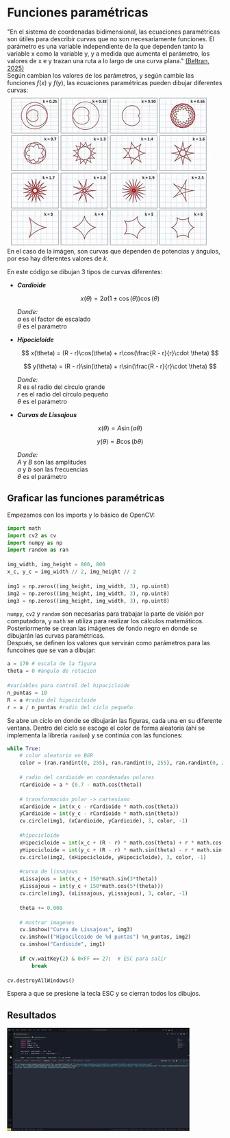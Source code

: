 # Funciones paramétricas
"En el sistema de coordenadas bidimensional, las ecuaciones paramétricas son útiles para describir curvas que no son necesariamente funciones. El parámetro es una variable independiente de la que dependen tanto la variable x como la variable y, y a medida que aumenta el parámetro, los valores de x e y trazan una ruta a lo largo de una curva plana." [(Beltran, 2025)](https://calculo21.com/ecuaciones-parametricas/)    
Según cambian los valores de los parámetros, y según cambie las funciones $f(x)$ y $f(y)$, las ecuaciones paramétricas pueden dibujar diferentes curvas:
![Curvas paramétricas](./imagenes/curvas.png)   
En el caso de la imágen, son curvas que dependen de potencias y ángulos, por eso hay diferentes valores de $k$. 

En este código se dibujan 3 tipos de curvas diferentes: 
* ***Cardioide*** 
  ```math  
    x(\theta) = 2a(1 \pm \cos(\theta))\cos(\theta)  
  ```    
  *Donde:*  
  $a$ es el factor de escalado  
  $\theta$ es el parámetro  

* ***Hipocicloide***
  ```math   
    x(\theta) = (R - r)\cos(\theta) + r\cos(\frac{R - r}{r}\cdot \theta)    
  ```  
  ```math  
    y(\theta) = (R - r)\sin(\theta) + r\sin(\frac{R - r}{r}\cdot \theta)  
  ```  
  *Donde:*  
  $R$ es el radio del círculo grande    
  $r$ es el radio del círculo pequeño   
  $\theta$ es el parámetro  

* ***Curvas de Lissajous***
  ```math  
    x(\theta) = A\sin(a\theta)  
  ```  
  ```math  
    y(\theta) = B\cos(b\theta)  
  ```      
  *Donde:*    
  $A$ y $B$ son las amplitudes  
  $a$ y $b$ son las frecuencias     
  $\theta$ es el parámetro


## Graficar las funciones paramétricas

Empezamos con los imports y lo básico de OpenCV:
```python
import math
import cv2 as cv
import numpy as np
import random as ran

img_width, img_height = 800, 800
x_c, y_c = img_width // 2, img_height // 2

img1 = np.zeros((img_height, img_width, 3), np.uint8)
img2 = np.zeros((img_height, img_width, 3), np.uint8)
img3 = np.zeros((img_height, img_width, 3), np.uint8)
```
```numpy```, ```cv2``` y ```random``` son necesarias para trabajar la parte de visión por computadora, y ```math``` se utiliza para realizar los cálculos matemáticos. Posteriormente se crean las imágenes de fondo negro en donde se dibujarán las curvas paramétricas.   
Después, se definen los valores que servirán como parámetros para las funcoines que se van a dibujar:   
```python
a = 170 # escala de la figura
theta = 0 #angulo de rotacion

#variables para control del hipocicloide
n_puntas = 10
R = a #radio del hipocicloide
r = a / n_puntas #radio del ciclo pequeño
```
Se abre un ciclo en donde se dibujarán las figuras, cada una en su diferente ventana. Dentro del ciclo se escoge el color de forma aleatoria (ahí se implementa la librería ```random```) y se continúa con las funciones:
```python
while True:
    # color aleatorio en BGR
    color = (ran.randint(0, 255), ran.randint(0, 255), ran.randint(0, 255))
    
    # radio del cardioide en coordenadas polares
    rCardioide = a * (0.7 - math.cos(theta))

    # transformación polar -> cartesiano
    xCardioide = int(x_c - rCardioide * math.cos(theta))
    yCardioide = int(y_c - rCardioide * math.sin(theta))
    cv.circle(img1, (xCardioide, yCardioide), 3, color, -1)
    
    #hipocicloide
    xHipocicloide = int(x_c + (R - r) * math.cos(theta) + r * math.cos((R - r) / r * theta))
    yHipocicloide = int(y_c + (R - r) * math.sin(theta) - r * math.sin((R - r) / r * theta))
    cv.circle(img2, (xHipocicloide, yHipocicloide), 3, color, -1)
    
    #curva de lissajous
    xLissajous = int(x_c + 150*math.sin(3*theta))
    yLissajous = int(y_c + 150*math.cos(5*(theta)))
    cv.circle(img3, (xLissajous, yLissajous), 3, color, -1)

    theta += 0.008

    # mostrar imagenes
    cv.imshow("Curva de Lissajous", img3)
    cv.imshow(("Hipocilcoide de %d puntas") %n_puntas, img2)
    cv.imshow("Cardioide", img1)
    
    if cv.waitKey(2) & 0xFF == 27:  # ESC para salir
        break

cv.destroyAllWindows()
```
Espera a que se presione la tecla ESC y se cierran todos los dibujos.

## Resultados
![Resultado de la simulacion](./imagenes/Resultado%20parametricas.gif)